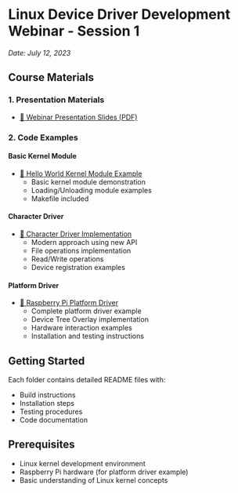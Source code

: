 # Linux Device Driver Development Webinar - Session 1
*Date: July 12, 2023*

## Course Materials

### 1. Presentation Materials
- [📑 Webinar Presentation Slides (PDF)](/Master_Linux_Device_Drivers_Webinar.pdf)

### 2. Code Examples

#### Basic Kernel Module
- [📁 Hello World Kernel Module Example](/HelloWorldModule)
  - Basic kernel module demonstration
  - Loading/Unloading module examples
  - Makefile included

#### Character Driver
- [📁 Character Driver Implementation](/CharacterDriver)
  - Modern approach using new API
  - File operations implementation
  - Read/Write operations
  - Device registration examples

#### Platform Driver
- [📁 Raspberry Pi Platform Driver](/PlatformDriverProbeDTB)
  - Complete platform driver example
  - Device Tree Overlay implementation
  - Hardware interaction examples
  - Installation and testing instructions

## Getting Started
Each folder contains detailed README files with:
- Build instructions
- Installation steps
- Testing procedures
- Code documentation

## Prerequisites
- Linux kernel development environment
- Raspberry Pi hardware (for platform driver example)
- Basic understanding of Linux kernel concepts

